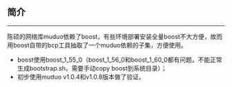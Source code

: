 ## 简介

---

陈硕的网络库muduo依赖了boost，有些环境部署安装全量boost不大方便，故而用boost自带的bcp工具抽取了一个muduo依赖的子集，方便使用。

- boost使用boost_1_55_0（boost_1_56_0和boost_1_60_0都有问题，不能正常生成bootstrap.sh，需要手动copy boost到系统目录）；
- 初步使用muduo v1.0.4和v1.0.8版本做了验证。
